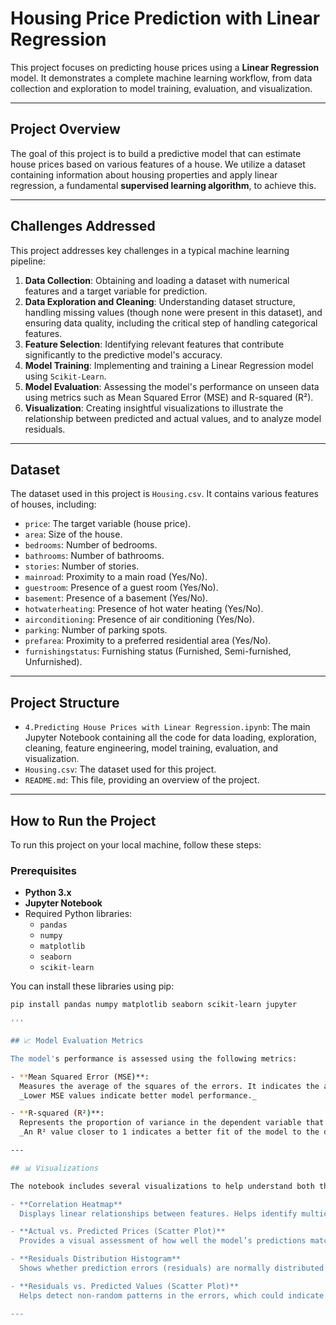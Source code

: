 # Housing Price Prediction with Linear Regression

This project focuses on predicting house prices using a **Linear Regression** model. It demonstrates a complete machine learning workflow, from data collection and exploration to model training, evaluation, and visualization.

---

## Project Overview

The goal of this project is to build a predictive model that can estimate house prices based on various features of a house. We utilize a dataset containing information about housing properties and apply linear regression, a fundamental **supervised learning algorithm**, to achieve this.

---

## Challenges Addressed

This project addresses key challenges in a typical machine learning pipeline:

1.  **Data Collection**: Obtaining and loading a dataset with numerical features and a target variable for prediction.
2.  **Data Exploration and Cleaning**: Understanding dataset structure, handling missing values (though none were present in this dataset), and ensuring data quality, including the critical step of handling categorical features.
3.  **Feature Selection**: Identifying relevant features that contribute significantly to the predictive model's accuracy.
4.  **Model Training**: Implementing and training a Linear Regression model using `Scikit-Learn`.
5.  **Model Evaluation**: Assessing the model's performance on unseen data using metrics such as Mean Squared Error (MSE) and R-squared (R²).
6.  **Visualization**: Creating insightful visualizations to illustrate the relationship between predicted and actual values, and to analyze model residuals.

---

## Dataset

The dataset used in this project is `Housing.csv`. It contains various features of houses, including:
* `price`: The target variable (house price).
* `area`: Size of the house.
* `bedrooms`: Number of bedrooms.
* `bathrooms`: Number of bathrooms.
* `stories`: Number of stories.
* `mainroad`: Proximity to a main road (Yes/No).
* `guestroom`: Presence of a guest room (Yes/No).
* `basement`: Presence of a basement (Yes/No).
* `hotwaterheating`: Presence of hot water heating (Yes/No).
* `airconditioning`: Presence of air conditioning (Yes/No).
* `parking`: Number of parking spots.
* `prefarea`: Proximity to a preferred residential area (Yes/No).
* `furnishingstatus`: Furnishing status (Furnished, Semi-furnished, Unfurnished).

---

## Project Structure

* `4.Predicting House Prices with Linear Regression.ipynb`: The main Jupyter Notebook containing all the code for data loading, exploration, cleaning, feature engineering, model training, evaluation, and visualization.
* `Housing.csv`: The dataset used for this project.
* `README.md`: This file, providing an overview of the project.

---

## How to Run the Project

To run this project on your local machine, follow these steps:

### Prerequisites

* **Python 3.x**
* **Jupyter Notebook**
* Required Python libraries:
    * `pandas`
    * `numpy`
    * `matplotlib`
    * `seaborn`
    * `scikit-learn`

You can install these libraries using pip:
```bash
pip install pandas numpy matplotlib seaborn scikit-learn jupyter

'''

## 📈 Model Evaluation Metrics

The model's performance is assessed using the following metrics:

- **Mean Squared Error (MSE)**:  
  Measures the average of the squares of the errors. It indicates the average squared difference between the estimated values and the actual values.  
  _Lower MSE values indicate better model performance._

- **R-squared (R²)**:  
  Represents the proportion of variance in the dependent variable that is predictable from the independent variables.  
  _An R² value closer to 1 indicates a better fit of the model to the data._

---

## 📊 Visualizations

The notebook includes several visualizations to help understand both the dataset and the model's performance:

- **Correlation Heatmap**  
  Displays linear relationships between features. Helps identify multicollinearity and key predictors.

- **Actual vs. Predicted Prices (Scatter Plot)**  
  Provides a visual assessment of how well the model’s predictions match actual values.

- **Residuals Distribution Histogram**  
  Shows whether prediction errors (residuals) are normally distributed around zero — a sign of a well-fitting model.

- **Residuals vs. Predicted Values (Scatter Plot)**  
  Helps detect non-random patterns in the errors, which could indicate issues like heteroscedasticity or model bias.

---

